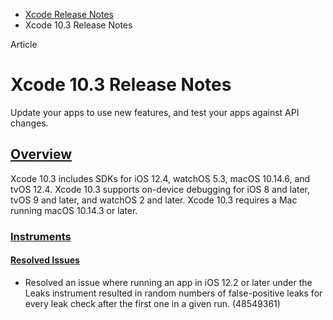 - [Xcode Release Notes](https://developer.apple.com/documentation/xcode-release-notes)
- Xcode 10.3 Release Notes

Article

# Xcode 10.3 Release Notes

Update your apps to use new features, and test your apps against API changes.

## [Overview](https://developer.apple.com/documentation/xcode-release-notes/xcode-10_3-release-notes#Overview)

Xcode 10.3 includes SDKs for iOS 12.4, watchOS 5.3, macOS 10.14.6, and tvOS 12.4. Xcode 10.3 supports on-device debugging for iOS 8 and later, tvOS 9 and later, and watchOS 2 and later. Xcode 10.3 requires a Mac running macOS 10.14.3 or later.

### [Instruments](https://developer.apple.com/documentation/xcode-release-notes/xcode-10_3-release-notes#Instruments)

#### [Resolved Issues](https://developer.apple.com/documentation/xcode-release-notes/xcode-10_3-release-notes#Resolved-Issues)

- Resolved an issue where running an app in iOS 12.2 or later under the Leaks instrument resulted in random numbers of false-positive leaks for every leak check after the first one in a given run. (48549361)
